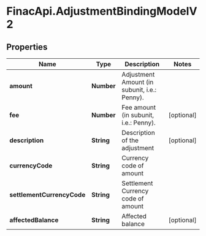 # FinacApi.AdjustmentBindingModelV2

## Properties
Name | Type | Description | Notes
------------ | ------------- | ------------- | -------------
**amount** | **Number** | Adjustment Amount (in subunit, i.e.: Penny). | 
**fee** | **Number** | Fee amount (in subunit, i.e.: Penny). | [optional] 
**description** | **String** | Description of the adjustment | [optional] 
**currencyCode** | **String** | Currency code of amount | 
**settlementCurrencyCode** | **String** | Settlement Currency code of amount | 
**affectedBalance** | **String** | Affected balance | [optional] 
